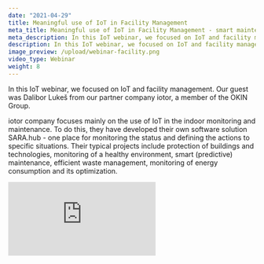 ```yaml
---
date: "2021-04-29"
title: Meaningful use of IoT in Facility Management
meta_title: Meaningful use of IoT in Facility Management - smart maintenance, IAQ, energy optimization and more | HARDWARIO Academy
meta_description: In this IoT webinar, we focused on IoT and facility management
description: In this IoT webinar, we focused on IoT and facility management
image_preview: /upload/webinar-facility.png
video_type: Webinar
weight: 8
---
```


In this IoT webinar, we focused on IoT and facility management. Our guest was Dalibor Lukeš from our partner company iotor, a member of the OKIN Group.

iotor company focuses mainly on the use of IoT in the indoor monitoring and maintenance. To do this, they have developed their own software solution SARA.hub - one place for monitoring the status and defining the actions to specific situations. Their typical projects include protection of buildings and technologies, monitoring of a healthy environment, smart (predictive) maintenance, efficient waste management, monitoring of energy consumption and its optimization.

<div class = "video-container">
<iframe src="https://www.youtube.com/embed/DP12RN9js88?modestbranding=1&amp;showinfo=0&amp;rel=0&amp;html5=1&amp;widgetid=2" frameborder="0" allow="accelerometer; autoplay; encrypted-media; gyroscope; picture-in-picture" allowfullscreen></iframe>
</div>